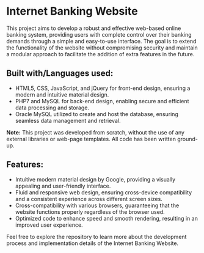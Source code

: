 # Internet Banking Website

This project aims to develop a robust and effective web-based online banking system, providing users with complete control over their banking demands through a simple and easy-to-use interface. The goal is to extend the functionality of the website without compromising security and maintain a modular approach to facilitate the addition of extra features in the future.

## Built with/Languages used:

- HTML5, CSS, JavaScript, and jQuery for front-end design, ensuring a modern and intuitive material design.
- PHP7 and MySQL for back-end design, enabling secure and efficient data processing and storage.
- Oracle MySQL utilized to create and host the database, ensuring seamless data management and retrieval.

**Note:** This project was developed from scratch, without the use of any external libraries or web-page templates. All code has been written ground-up.

## Features:

- Intuitive modern material design by Google, providing a visually appealing and user-friendly interface.
- Fluid and responsive web design, ensuring cross-device compatibility and a consistent experience across different screen sizes.
- Cross-compatibility with various browsers, guaranteeing that the website functions properly regardless of the browser used.
- Optimized code to enhance speed and smooth rendering, resulting in an improved user experience.

Feel free to explore the repository to learn more about the development process and implementation details of the Internet Banking Website.
